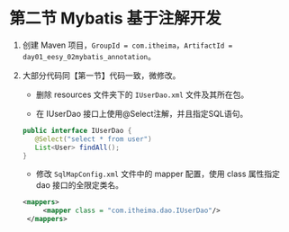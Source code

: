 # 第二节 Mybatis 基于注解开发

1. 创建 Maven 项目，`GroupId = com.itheima`，`ArtifactId = day01_eesy_02mybatis_annotation`。

2. 大部分代码同【第一节】代码一致，微修改。

   * 删除 resources 文件夹下的 `IUserDao.xml` 文件及其所在包。
   
   * 在 IUserDao 接口上使用@Select注解，并且指定SQL语句。
   
   ```java
   public interface IUserDao {
      @Select("select * from user")
      List<User> findAll();
   }
   ```
   
   * 修改 `SqlMapConfig.xml` 文件中的 mapper 配置，使用 class 属性指定 dao 接口的全限定类名。
   
   ```xml
   <mappers>
        <mapper class = "com.itheima.dao.IUserDao"/>
    </mappers>
   ```
   
   